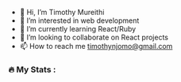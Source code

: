 - 👋 Hi, I’m Timothy Mureithi
- 👀 I’m interested in web development
- 🌱 I’m currently learning React/Ruby
- 💞️ I’m looking to collaborate on React projects
- 📫 How to reach me timothynjomo@gmail.com

### :fire: My Stats :
<!---
timothymureithi/timothymureithi is a ✨ special ✨ repository because its `README.md` (this file) appears on your GitHub profile.
You can click the Preview link to take a look at your changes.
--->
